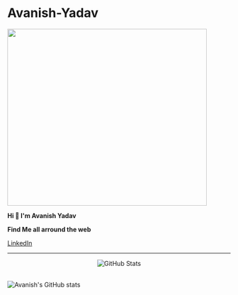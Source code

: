 # Avanish-Yadav
<a href="URL_REDIRECT" target="blank"><img align="center" height = "400px" width = "450px" src="https://camo.githubusercontent.com/9eb3fdcaa648566c6a055c75fc17dbaf3849b11ede8019397a30d2092fdcd3be/68747470733a2f2f7374617469632e7769787374617469632e636f6d2f6d656469612f3262653163655f38363435363739303038343534313865626664363165323937363337343634647e6d76322e676966" height="100" />
  </a>
  
   **Hi <span class="wave">👋</span> I'm Avanish Yadav**
   
   
   **Find Me all arround the web**
   
   
  <a target="_blank" href="https://icons8.com/icon/xuvGCOXi8Wyg/linkedin">LinkedIn</a>
_________________________________________________________________________________________________
   
   <p align="center">
    <img src="https://github-readme-streak-stats.herokuapp.com?user=aviggv&theme=leafy&date_format=j%20M%5B%20Y%5D&ring=047884&sideNums=06ACBD&dates=06ACBD&currStreakNum=08E8FF&currStreakLabel=08E8FF&background=ffffff00&hide_border=true" alt="GitHub Stats" /> <br/><br/>
   
  
  
  
  

![Avanish's GitHub stats](https://github-readme-stats.vercel.app/api?username=aviggv&show_icons=true&theme=tokyonight)
   
   
   

